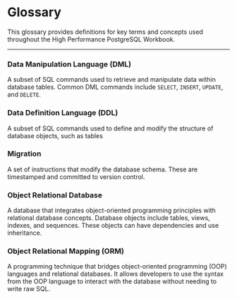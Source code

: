 # Glossary

This glossary provides definitions for key terms and concepts used throughout the High Performance PostgreSQL Workbook.

---
### Data Manipulation Language (DML)
A subset of SQL commands used to retrieve and manipulate data within database tables. Common DML commands include `SELECT`, `INSERT`, `UPDATE`, and `DELETE`.

### Data Definition Language (DDL)
A subset of SQL commands used to define and modify the structure of database objects, such as tables

### Migration
A set of instructions that modify the database schema. These are timestamped and committed to version control.

### Object Relational Database
A database that integrates object-oriented programming principles with relational database concepts. Database objects include tables, views, indexes, and sequences. These objects can have dependencies and use inheritance.

### Object Relational Mapping (ORM)

A programming technique that bridges object-oriented programming (OOP) languages and relational databases. It allows developers to use the syntax from the OOP language to interact with the database without needing to write raw SQL.

